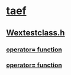 # [taef](../_taef/index.md)
## [Wextestclass.h](index.md)
### [operator= function](../wextestclass/nf-wextestclass-fixtureinvokefunctor-operator=.md)
### [operator= function](../wextestclass/nf-wextestclass-testinvokefunctor-operator=.md)
